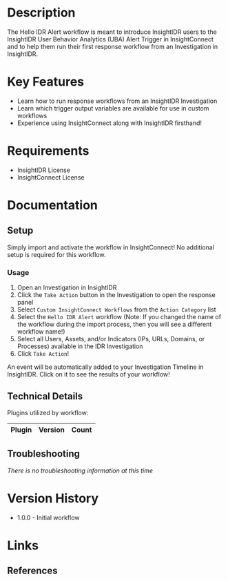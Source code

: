 # Description

The Hello IDR Alert workflow is meant to introduce InsightIDR users to the InsightIDR User Behavior Analytics (UBA) Alert Trigger in InsightConnect and to help them run their first response workflow from an Investigation in InsightIDR.

# Key Features

* Learn how to run response workflows from an InsightIDR Investigation
* Learn which trigger output variables are available for use in custom workflows
* Experience using InsightConnect along with InsightIDR firsthand!

# Requirements

* InsightIDR License
* InsightConnect License

# Documentation

## Setup

Simply import and activate the workflow in InsightConnect! No additional setup is required for this workflow.

### Usage

1. Open an Investigation in InsightIDR
2. Click the `Take Action` button in the Investigation to open the response panel
3. Select `Custom InsightConnect Workflows` from the `Action Category` list
4. Select the `Hello IDR Alert` workflow (Note: If you changed the name of the workflow during the import process, then you will see a different workflow name!)
5. Select all Users, Assets, and/or Indicators (IPs, URLs, Domains, or Processes) available in the IDR Investigation
6. Click `Take Action`!

An event will be automatically added to your Investigation Timeline in InsightIDR. Click on it to see the results of your workflow!

## Technical Details

Plugins utilized by workflow:

|Plugin|Version|Count|
|----|----|--------|

## Troubleshooting

_There is no troubleshooting information at this time_

# Version History

* 1.0.0 - Initial workflow

# Links

## References
